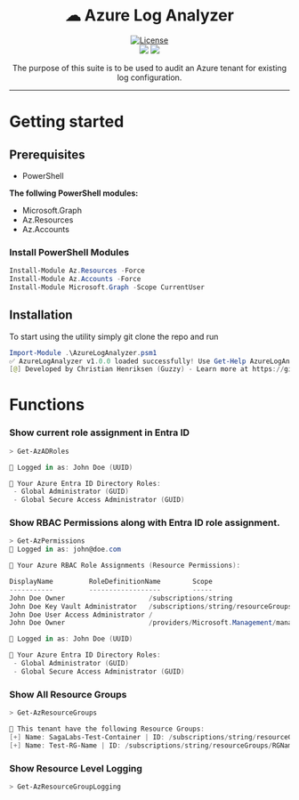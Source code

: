 <div align="center">
<h1>
☁ Azure Log Analyzer
</h1>
<a href="/LICENSE"><img src="https://img.shields.io/badge/License-GPLv3-blue.svg?longCache=true&style=flat-square" alt="License"></a>
<br>
<img src="https://img.shields.io/badge/azure-%230072C6.svg?style=for-the-badge&logo=microsoftazure&logoColor=white"/>
<img src="https://img.shields.io/badge/PowerShell-%235391FE.svg?style=for-the-badge&logo=powershell&logoColor=white"/>
<p>
    The purpose of this suite is to be used to audit an Azure tenant for existing log configuration. 
</p>
</div>

---

# Getting started

## Prerequisites

- PowerShell

**The follwing PowerShell modules:**
- Microsoft.Graph
- Az.Resources
- Az.Accounts

### Install PowerShell Modules
```powershell
Install-Module Az.Resources -Force
Install-Module Az.Accounts -Force
Install-Module Microsoft.Graph -Scope CurrentUser
```

## Installation
To start using the utility simply git clone the repo and run <br>
```powershell
Import-Module .\AzureLogAnalyzer.psm1
✅ AzureLogAnalyzer v1.0.0 loaded successfully! Use Get-Help AzureLogAnalyzer for usage.
[@] Developed by Christian Henriksen (Guzzy) - Learn more at https://github.com/SagaLabs/AzureLogAnalyzer
```

# Functions

### Show current role assignment in Entra ID
```powershell 
> Get-AzADRoles

🔹 Logged in as: John Doe (UUID)

📌 Your Azure Entra ID Directory Roles:
 - Global Administrator (GUID)
 - Global Secure Access Administrator (GUID)
```

### Show RBAC Permissions along with Entra ID role assignment.
```powershell
> Get-AzPermissions
🔹 Logged in as: john@doe.com

📌 Your Azure RBAC Role Assignments (Resource Permissions):

DisplayName         RoleDefinitionName        Scope
-----------         ------------------        -----
John Doe Owner                     /subscriptions/string
John Doe Key Vault Administrator   /subscriptions/string/resourceGroups/RGName/providers/Microsoft.KeyVault/vaults/vaultname
John Doe User Access Administrator /
John Doe Owner                     /providers/Microsoft.Management/managementGroups/string

🔹 Logged in as: John Doe (UUID)

📌 Your Azure Entra ID Directory Roles:
 - Global Administrator (GUID)
 - Global Secure Access Administrator (GUID)
```

### Show All Resource Groups
```powershell
> Get-AzResourceGroups

📌 This tenant have the following Resource Groups:
[+] Name: SagaLabs-Test-Container | ID: /subscriptions/string/resourceGroups/RGName
[+] Name: Test-RG-Name | ID: /subscriptions/string/resourceGroups/RGName

```

### Show Resource Level Logging
```powershell
> Get-AzResourceGroupLogging
```